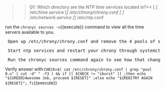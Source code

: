 >>Q1: Which directory are the NTP time services located in?<<
[ ] /etc/time.service
[*] /etc/chrony/chrony.conf
[ ] /etc/network.service
[*] /etc/ntp.conf

run the `chronyc sources -v`{{execute}} command to view all the time servers available to you. 
<pre> Open up /etc/chrony/chrony.conf and remove the 4 pools of servers </pre>

<pre> Start ntp services and restart your chrony through systemctl </pre>
<pre> Run the chronyc sources command again to see how that changed it </pre>

Verify answer with:`CHECK=$( cat /etc/chrony/chrony.conf | grep "pool 0.u" | cut -d" " -f3 ) && if [[ $CHECK != "iburst" ]] ;then echo "${GREEN}Awesome Job, proceed ${RESET}" ;else echo "${RED}TRY AGAIN ${RESET}"; fi`{{execute}}
